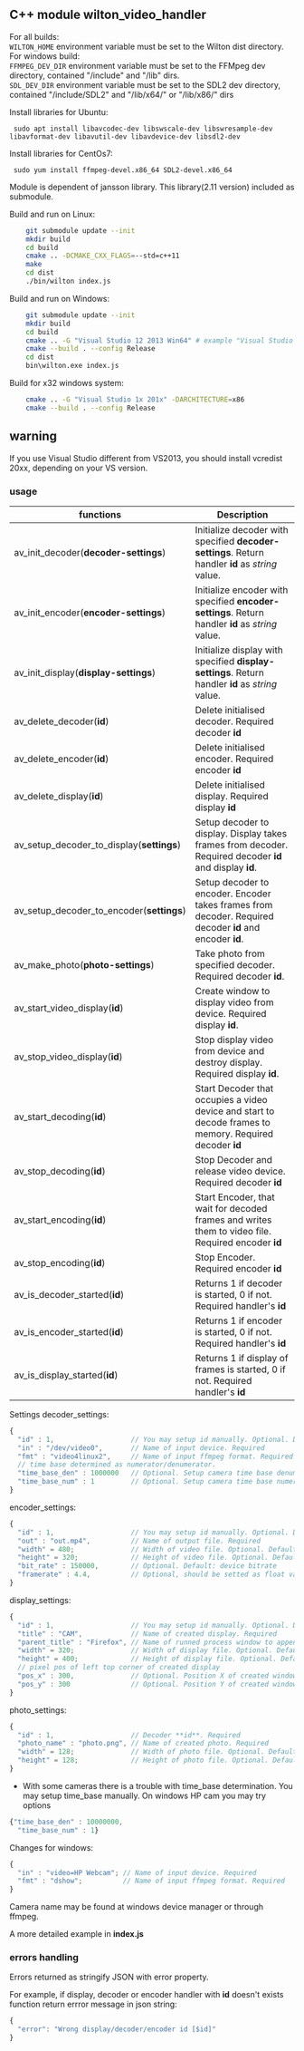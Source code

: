 C++ module wilton_video_handler
------------------
For all builds:<br>
`WILTON_HOME` environment variable must be set to the Wilton dist directory.<br>
For windows build: <br>
`FFMPEG_DEV_DIR` environment variable must be set to the FFMpeg dev directory, contained "/include" and "/lib" dirs.<br>
`SDL_DEV_DIR` environment variable must be set to the SDL2 dev directory, contained "/include/SDL2" and "/lib/x64/" or "/lib/x86/" dirs<br>

Install libraries for Ubuntu:
```
 sudo apt install libavcodec-dev libswscale-dev libswresample-dev libavformat-dev libavutil-dev libavdevice-dev libsdl2-dev 
```

Install libraries for CentOs7:
```
 sudo yum install ffmpeg-devel.x86_64 SDL2-devel.x86_64
```

Module is dependent of jansson library. This library(2.11 version) included as submodule.

Build and run on Linux:
```bash
    git submodule update --init
    mkdir build
    cd build
    cmake .. -DCMAKE_CXX_FLAGS=--std=c++11
    make
    cd dist
    ./bin/wilton index.js
```

Build and run on Windows:
```bash
    git submodule update --init
    mkdir build
    cd build
    cmake .. -G "Visual Studio 12 2013 Win64" # example "Visual Studio 14 2015 Win64"
    cmake --build . --config Release
    cd dist
    bin\wilton.exe index.js
```

Build for x32 windows system:
```bash
    cmake .. -G "Visual Studio 1x 201x" -DARCHITECTURE=x86
    cmake --build . --config Release
```

## warning
If you use Visual Studio different from VS2013, you should install vcredist 20xx, depending on your VS version.

### usage
| functions| Description |
| --- | --- |
| av_init_decoder(**decoder-settings**) | Initialize decoder with specified **decoder-settings**. Return handler **id** as *string* value. |
| av_init_encoder(**encoder-settings**) | Initialize encoder with specified **encoder-settings**. Return handler **id** as *string* value. |
| av_init_display(**display-settings**) | Initialize display with specified **display-settings**. Return handler **id** as *string* value. |
| av_delete_decoder(**id**) | Delete initialised decoder. Required decoder **id** |
| av_delete_encoder(**id**) | Delete initialised encoder. Required encoder **id** |
| av_delete_display(**id**) | Delete initialised display. Required display **id** |
| av_setup_decoder_to_display(**settings**) | Setup decoder to display. Display takes frames from decoder. Required decoder **id** and display **id**. |
| av_setup_decoder_to_encoder(**settings**) | Setup decoder to encoder. Encoder takes frames from decoder. Required decoder **id** and encoder **id**. |
| av_make_photo(**photo-settings**) | Take photo from specified decoder. Required decoder **id**. |
| av_start_video_display(**id**) | Create window to display video from device. Required display **id**.|
| av_stop_video_display(**id**)  | Stop display video from device and destroy display. Required display **id**. |
| av_start_decoding(**id**) | Start Decoder that occupies a video device and start to decode frames to memory. Required decoder **id** |
| av_stop_decoding(**id**) | Stop Decoder and release video device. Required decoder **id** |
| av_start_encoding(**id**) | Start Encoder, that wait for decoded frames and writes them to video file. Required encoder **id** |
| av_stop_encoding(**id**) | Stop Encoder. Required encoder **id** |
| av_is_decoder_started(**id**) | Returns 1 if decoder is started, 0 if not. Required handler's **id** |
| av_is_encoder_started(**id**) | Returns 1 if encoder is started, 0 if not. Required handler's **id** |
| av_is_display_started(**id**) | Returns 1 if display of frames is started, 0 if not. Required handler's **id** |


Settings 
decoder_settings: 
```JavaScript
{
  "id" : 1,                   // You may setup id manually. Optional. Default value 0;
  "in" : "/dev/video0",       // Name of input device. Required
  "fmt" : "video4linux2",     // Name of input ffmpeg format. Required
  // time base determined as numerator/denumerator.
  "time_base_den" : 1000000   // Optional. Setup camera time base denumerator. Standart value for Linux: 1000000
  "time_base_num" : 1         // Optional. Setup camera time base numerator. Standart value: 1
}
```
encoder_settings: 
```JavaScript
{
  "id" : 1,                   // You may setup id manually. Optional. Default value 0;
  "out" : "out.mp4",          // Name of output file. Required  
  "width" = 480;              // Width of video file. Optional. Default: width of captured device image
  "height" = 320;             // Height of video file. Optional. Default: height of captured device image
  "bit_rate" : 150000,        // Optional. Default: device bitrate
  "framerate" : 4.4,          // Optional, should be setted as float value. Default: 25.0 
}
```
display_settings: 
```JavaScript
{
  "id" : 1,                   // You may setup id manually. Optional. Default value 0;
  "title" : "CAM",            // Name of created display. Required           
  "parent_title" : "Firefox", // Name of runned process window to append created display. Optional           
  "width" = 320;              // Width of display file. Optional. Default: width of captured device image
  "height" = 400;             // Height of display file. Optional. Default: height of captured device image
  // pixel pos of left top corner of created display
  "pos_x" : 300,              // Optional. Position X of created window relative to connected parent window. Default: 100
  "pos_y" : 300               // Optional. Position Y of created window relative to connected parent window. Default: 100
}
```
photo_settings: 
```JavaScript
{
  "id" : 1,                   // Decoder **id**. Required
  "photo_name" : "photo.png", // Name of created photo. Required
  "width" = 128;              // Width of photo file. Optional. Default: width of captured device image
  "height" = 128;             // Height of photo file. Optional. Default: height of captured device image
}
```
 - With some cameras there is a trouble with time_base determination. You may setup time_base manually.
On windows HP cam you may try options 
```js
{"time_base_den" : 10000000, 
  "time_base_num" : 1}
```

Changes for windows:
```JavaScript
{
  "in" : "video=HP Webcam"; // Name of input device. Required
  "fmt" : "dshow";          // Name of input ffmpeg format. Required
}
```
Camera name may be found at windows device manager or through ffmpeg.

A more detailed example in **index.js**


### errors handling

Errors returned as stringify JSON with error property.

For example, if display, decoder or encoder handler with **id** doesn't exists function return errror message in json string:

```JavaScript
{ 
  "error": "Wrong display/decoder/encoder id [$id]"
}
``` 
